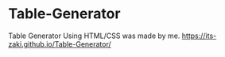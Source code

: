 # Table-Generator
Table Generator Using HTML/CSS was made by me.
https://its-zaki.github.io/Table-Generator/
